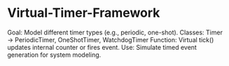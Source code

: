 # Virtual-Timer-Framework
Goal: Model different timer types (e.g., periodic, one-shot).  Classes: Timer → PeriodicTimer, OneShotTimer, WatchdogTimer  Function: Virtual tick() updates internal counter or fires event.  Use: Simulate timed event generation for system modeling.
